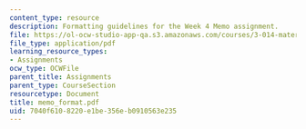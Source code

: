 ```yaml
---
content_type: resource
description: Formatting guidelines for the Week 4 Memo assignment.
file: https://ol-ocw-studio-app-qa.s3.amazonaws.com/courses/3-014-materials-laboratory-fall-2006/7040f6108220e1be356eb0910563e235_memo_format.pdf
file_type: application/pdf
learning_resource_types:
- Assignments
ocw_type: OCWFile
parent_title: Assignments
parent_type: CourseSection
resourcetype: Document
title: memo_format.pdf
uid: 7040f610-8220-e1be-356e-b0910563e235
---
```

